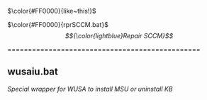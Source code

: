 $\color{#FF0000}{like~this!}$

$\color{#FF0000}{rprSCCM.bat}$
_$${\color{lightblue}Repair SCCM}$$_  

===============================================  

## wusaiu.bat
_Special wrapper for WUSA to install MSU or uninstall KB_
